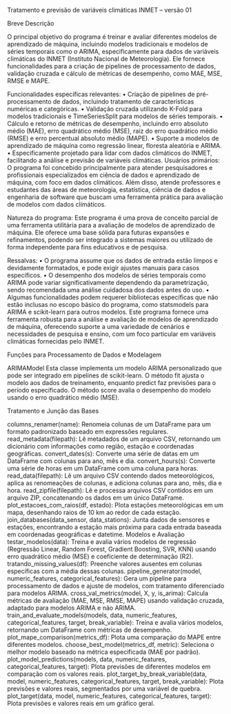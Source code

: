 Tratamento e previsão de variáveis climáticas INMET – versão 01

Breve Descrição

O principal objetivo do programa é treinar e avaliar diferentes modelos de aprendizado de máquina, incluindo modelos tradicionais e modelos de séries temporais como o ARIMA, especificamente para dados de variáveis climáticas do INMET (Instituto Nacional de Meteorologia). Ele fornece funcionalidades para a criação de pipelines de processamento de dados, validação cruzada e cálculo de métricas de desempenho, como MAE, MSE, RMSE e MAPE.

Funcionalidades específicas relevantes:
•	Criação de pipelines de pré-processamento de dados, incluindo tratamento de características numéricas e categóricas.
•	Validação cruzada utilizando K-Fold para modelos tradicionais e TimeSeriesSplit para modelos de séries temporais.
•	Cálculo e retorno de métricas de desempenho, incluindo erro absoluto médio (MAE), erro quadrático médio (MSE), raiz do erro quadrático médio (RMSE) e erro percentual absoluto médio (MAPE).
•	Suporte a modelos de aprendizado de máquina como regressão linear, floresta aleatória e ARIMA.
•	Especificamente projetado para lidar com dados climáticos do INMET, facilitando a análise e previsão de variáveis climáticas.
Usuários primários: O programa foi concebido principalmente para atender pesquisadores e profissionais especializados em ciência de dados e aprendizado de máquina, com foco em dados climáticos. Além disso, atende professores e estudantes das áreas de meteorologia, estatística, ciência de dados e engenharia de software que buscam uma ferramenta prática para avaliação de modelos com dados climáticos.

Natureza do programa: Este programa é uma prova de conceito parcial de uma ferramenta utilitária para a avaliação de modelos de aprendizado de máquina. Ele oferece uma base sólida para futuras expansões e refinamentos, podendo ser integrado a sistemas maiores ou utilizado de forma independente para fins educativos e de pesquisa.

Ressalvas:
•	O programa assume que os dados de entrada estão limpos e devidamente formatados, e pode exigir ajustes manuais para casos específicos.
•	O desempenho dos modelos de séries temporais como ARIMA pode variar significativamente dependendo da parametrização, sendo recomendada uma análise cuidadosa dos dados antes do uso.
•	Algumas funcionalidades podem requerer bibliotecas específicas que não estão inclusas no escopo básico do programa, como statsmodels para ARIMA e scikit-learn para outros modelos.
Este programa fornece uma ferramenta robusta para a análise e avaliação de modelos de aprendizado de máquina, oferecendo suporte a uma variedade de cenários e necessidades de pesquisa e ensino, com um foco particular em variáveis climáticas fornecidas pelo INMET.



Funções para Processamento de Dados e Modelagem

ARIMAModel
Esta classe implementa um modelo ARIMA personalizado que pode ser integrado em pipelines de scikit-learn. O método fit ajusta o modelo aos dados de treinamento, enquanto predict faz previsões para o período especificado. O método score avalia o desempenho do modelo usando o erro quadrático médio (MSE).

Tratamento e Junção das Bases

columns_renamer(name): Renomeia colunas de um DataFrame para um formato padronizado baseado em expressões regulares.
read_metadata(filepath): Lê metadados de um arquivo CSV, retornando um dicionário com informações como região, estação e coordenadas geográficas.
convert_dates(s): Converte uma série de datas em um DataFrame com colunas para ano, mês e dia.
convert_hours(s): Converte uma série de horas em um DataFrame com uma coluna para horas.
read_data(filepath): Lê um arquivo CSV contendo dados meteorológicos, aplica as renomeações de colunas, e adiciona colunas para ano, mês, dia e hora.
read_zipfile(filepath): Lê e processa arquivos CSV contidos em um arquivo ZIP, concatenando os dados em um único DataFrame.
plot_estacoes_com_raios(df, estado): Plota estações meteorológicas em um mapa, desenhando raios de 10 km ao redor de cada estação.
join_databases(data_sensor, data_stations): Junta dados de sensores e estações, encontrando a estação mais próxima para cada entrada baseada em coordenadas geográficas e datetime.
Modelos e Avaliação
testar_modelos(data): Treina e avalia vários modelos de regressão (Regressão Linear, Random Forest, Gradient Boosting, SVR, KNN) usando erro quadrático médio (MSE) e coeficiente de determinação (R2).
tratando_missing_values(df): Preenche valores ausentes em colunas específicas com a média dessas colunas.
pipeline_generator(model, numeric_features, categorical_features): Gera um pipeline para processamento de dados e ajuste de modelos, com tratamento diferenciado para modelos ARIMA.
cross_val_metrics(model, X, y, is_arima): Calcula métricas de avaliação (MAE, MSE, RMSE, MAPE) usando validação cruzada, adaptado para modelos ARIMA e não ARIMA.
train_and_evaluate_models(models, data, numeric_features, categorical_features, target, break_variable): Treina e avalia vários modelos, retornando um DataFrame com métricas de desempenho.
plot_mape_comparison(metrics_df): Plota uma comparação do MAPE entre diferentes modelos.
choose_best_model(metrics_df, metric): Seleciona o melhor modelo baseado na métrica especificada (MAE por padrão).
plot_model_predictions(models, data, numeric_features, categorical_features, target): Plota previsões de diferentes modelos em comparação com os valores reais.
plot_target_by_break_variable(data, model, numeric_features, categorical_features, target, break_variable): Plota previsões e valores reais, segmentados por uma variável de quebra.
plot_target(data, model, numeric_features, categorical_features, target): Plota previsões e valores reais em um gráfico geral.
